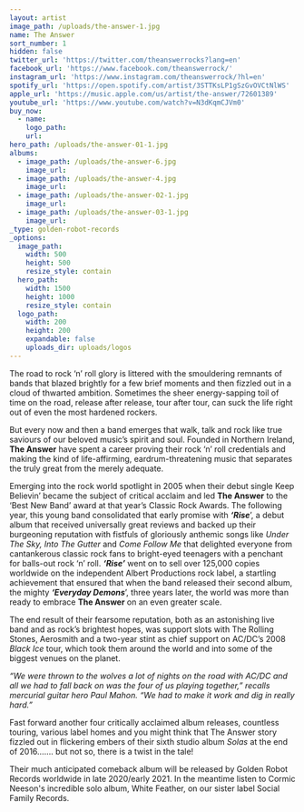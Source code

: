 ```yaml
---
layout: artist
image_path: /uploads/the-answer-1.jpg
name: The Answer
sort_number: 1
hidden: false
twitter_url: 'https://twitter.com/theanswerrocks?lang=en'
facebook_url: 'https://www.facebook.com/theanswerrock/'
instagram_url: 'https://www.instagram.com/theanswerrock/?hl=en'
spotify_url: 'https://open.spotify.com/artist/3STTKsLP1gSzGvOVCtNlWS'
apple_url: 'https://music.apple.com/us/artist/the-answer/72601389'
youtube_url: 'https://www.youtube.com/watch?v=N3dKqmCJVm0'
buy_now:
  - name:
    logo_path:
    url:
hero_path: /uploads/the-answer-01-1.jpg
albums:
  - image_path: /uploads/the-answer-6.jpg
    image_url:
  - image_path: /uploads/the-answer-4.jpg
    image_url:
  - image_path: /uploads/the-answer-02-1.jpg
    image_url:
  - image_path: /uploads/the-answer-03-1.jpg
    image_url:
_type: golden-robot-records
_options:
  image_path:
    width: 500
    height: 500
    resize_style: contain
  hero_path:
    width: 1500
    height: 1000
    resize_style: contain
  logo_path:
    width: 200
    height: 200
    expandable: false
    uploads_dir: uploads/logos
---
```


The road to rock ‘n’ roll glory is littered with the smouldering remnants of bands that blazed brightly for a few brief moments and then fizzled out in a cloud of thwarted ambition. Sometimes the sheer energy-sapping toil of time on the road, release after release, tour after tour, can suck the life right out of even the most hardened rockers.

But every now and then a band emerges that walk, talk and rock like true saviours of our beloved music’s spirit and soul. Founded in Northern Ireland, **The Answer** have spent a career proving their rock ‘n’ roll credentials and making the kind of life-affirming, eardrum-threatening music that separates the truly great from the merely adequate.

Emerging into the rock world spotlight in 2005 when their debut single Keep Believin’ became the subject of critical acclaim and led **The Answer** to the ‘Best New Band’ award at that year’s Classic Rock Awards. The following year, this young band consolidated that early promise with ***‘Rise***’, a debut album that received universally great reviews and backed up their burgeoning reputation with fistfuls of gloriously anthemic songs like *Under The Sky, Into The Gutter* and *Come Follow Me* that delighted everyone from cantankerous classic rock fans to bright-eyed teenagers with a penchant for balls-out rock ‘n’ roll. ***‘Rise’*** went on to sell over 125,000 copies worldwide on the independent Albert Productions rock label, a startling achievement that ensured that when the band released their second album, the mighty ***‘Everyday Demons***’, three years later, the world was more than ready to embrace **The Answer** on an even greater scale.

The end result of their fearsome reputation, both as an astonishing live band and as rock’s brightest hopes, was support slots with The Rolling Stones, Aerosmith and a two-year stint as chief support on AC/DC’s 2008 *Black Ice* tour, which took them around the world and into some of the biggest venues on the planet.

*“We were thrown to the wolves a lot of nights on the road with AC/DC and all we had to fall back on was the four of us playing together,” recalls mercurial guitar hero Paul Mahon. “We had to make it work and dig in really hard.”*

Fast forward another four critically acclaimed album releases, countless touring, various label homes and you might think that The Answer story fizzled out in flickering embers of their sixth studio album *Solas* at the end of 2016……. but not so, there is a twist in the tale\!

Their much anticipated comeback album will be released by Golden Robot Records worldwide in late 2020/early 2021. In the meantime listen to Cormic Neeson's incredible solo album, White Feather, on our sister label Social Family Records.